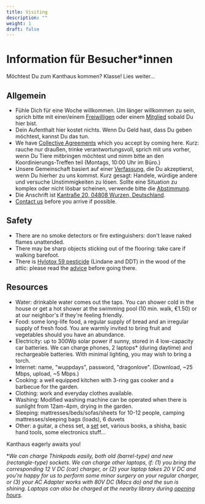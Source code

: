 ```yaml
---
title: Visiting
description: ""
weight: 1
draft: false
---
```

# Information für Besucher*innen

Möchtest Du zum Kanthaus kommen? Klasse! Lies weiter...

## Allgemein

- Fühle Dich für eine Woche willkommen. Um länger willkommen zu sein, sprich bitte mit einer/einem [Freiwilligen](/docs/volunteers.yml) oder einem [Mitglied](/docs/members.yml) sobald Du hier bist.
- Dein Aufenthalt hier kostet nichts. Wenn Du Geld hast, dass Du geben möchtest, kannst Du das tun.
- We have [Collective Agreements](../collectiveagreements/) which you accept by coming here. Kurz: rauche nur draußen, trinke verantwortungsvoll, sprich mit uns vorher, wenn Du Tiere mitbringen möchtest und nimm bitte an den Koordinierungs-Treffen teil (Montags, 10:00 Uhr im Büro.)
- Unsere Gemeinschaft basiert auf einer [Verfassung](../constitution), die Du akzeptierst, wenn Du hierher zu uns kommst. Kurz gesagt: Handele, würdige andere und versuche Unstimmigkeiten zu lösen. Sollte eine Situation zu komplex oder nicht lösbar scheinen, verwende bitte die [Abstimmung](../constitution/#8c-score-voting).
- Die Anschrift ist [Kantraße 20, 04808 Wurzen, Deutschland](https://www.openstreetmap.org/search?query=20%20kantstrasse%20wurzen#map=19/51.36711/12.74075&layers=N).
- [Contact us](https://kanthaus.online/en/contact/) before you arrive if possible.

## Safety

- There are no smoke detectors or fire extinguishers: don't leave naked flames unattended.
- There may be sharp objects sticking out of the flooring: take care if walking barefoot.
- There is [Hylotox 59 pesticide](https://de.wikipedia.org/wiki/Hylotox) (Lindane and DDT) in the wood of the attic: please read the [advice](../../signs/attic) before going there.

## Resources

- Water: drinkable water comes out the taps. You can shower cold in the house or get a hot shower at the swimming pool (10 min. walk, €1.50) or at our neighbor's if they're feeling friendly.
- Food: some long-life food, a regular supply of bread and an irregular supply of fresh food. You are warmly invited to bring fruit and vegetables should you have an abundance.
- Electricity: up to 300Wp solar power if sunny, stored in 4 low-capacity car batteries. We can charge phones, 2 laptops* (during daytime) and rechargeable batteries. With minimal lighting, you may wish to bring a torch.
- Internet: name, "wuppdays", password, "dragonlove". (Download, ~25 Mbps, upload, ~5 Mbps.)
- Cooking: a well equipped kitchen with 3-ring gas cooker and a barbecue for the garden.
- Clothing: work and everyday clothes available.
- Washing: Modified washing machine can be operated when there is sunlight from 12am-4pm, drying in the garden.
- Sleeping: mattresses/beds/sofas/sheets for 10-12 people, camping mattresses/sleeping bags (loads), 6 duvets
- Other: a guitar, a chess set, a [set](https://en.wikipedia.org/wiki/Set_(game)) set, various books, a shisha, basic hand tools, some electronics stuff...

Kanthaus eagerly awaits you!

**We can charge Thinkpads easily, both old (barrel-type) and new (rectangle-type) sockets. We can charge other laptops, if: (1) you bring the corresponding 12 V DC (car) charger, or (2) your laptop takes 20 V DC and you're happy for us to perform some minor surgery on your regular charger, or (3) your AC Adapter works with 80V DC (Macs do) and the sun is shining. Laptops can also be charged at the nearby library during [opening hours](http://www.kultur-in-wurzen.de/index.php/startseite-bibliothek/bibliothek-angebot).*